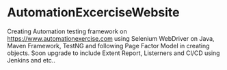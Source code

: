 # AutomationExcerciseWebsite
Creating Automation testing framework on https://www.automationexercise.com using Selenium WebDriver on Java, Maven Framework, TestNG and following Page Factor Model in creating objects.
Soon upgrade to include Extent Report, Listerners and CI/CD using Jenkins and etc..
